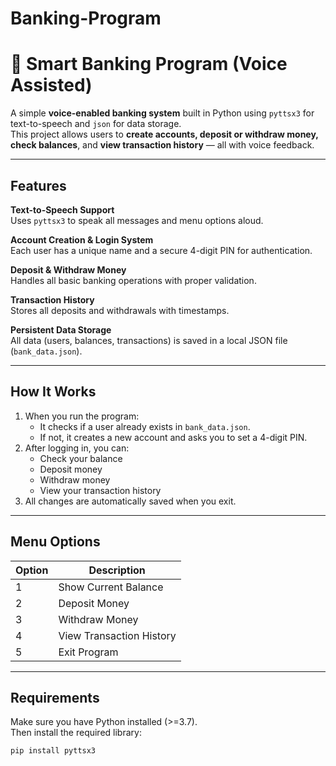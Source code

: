# Banking-Program


# 🏦 Smart Banking Program (Voice Assisted)

A simple **voice-enabled banking system** built in Python using `pyttsx3` for text-to-speech and `json` for data storage.  
This project allows users to **create accounts, deposit or withdraw money, check balances**, and **view transaction history** — all with voice feedback.

---

##  Features

 **Text-to-Speech Support**  
Uses `pyttsx3` to speak all messages and menu options aloud.  

 **Account Creation & Login System**  
Each user has a unique name and a secure 4-digit PIN for authentication.  

 **Deposit & Withdraw Money**  
Handles all basic banking operations with proper validation.  

 **Transaction History**  
Stores all deposits and withdrawals with timestamps.  

 **Persistent Data Storage**  
All data (users, balances, transactions) is saved in a local JSON file (`bank_data.json`).

---

##  How It Works

1. When you run the program:
   - It checks if a user already exists in `bank_data.json`.
   - If not, it creates a new account and asks you to set a 4-digit PIN.
2. After logging in, you can:
   - Check your balance  
   - Deposit money  
   - Withdraw money  
   - View your transaction history
3. All changes are automatically saved when you exit.

---

##  Menu Options

| Option | Description |
|---------|--------------|
| 1 | Show Current Balance |
| 2 | Deposit Money |
| 3 | Withdraw Money |
| 4 | View Transaction History |
| 5 | Exit Program |

---

##  Requirements

Make sure you have Python installed (>=3.7).  
Then install the required library:

```bash
pip install pyttsx3

